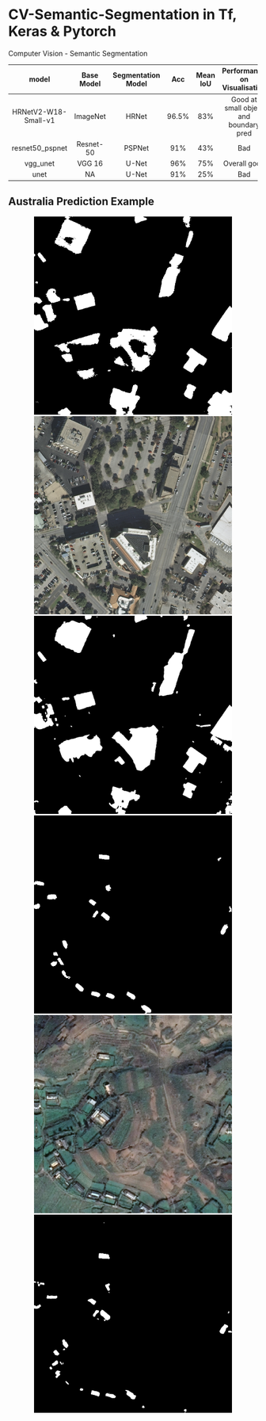 # CV-Semantic-Segmentation in Tf, Keras & Pytorch   
Computer Vision - Semantic Segmentation


| model                | Base Model    | Segmentation Model | Acc  | Mean IoU | Performance on Visualisation |   
| :--:                 | :--:          | :--:               | :--: | :--:     | :--:   |  
| HRNetV2-W18-Small-v1 | ImageNet      | HRNet              | 96.5%| 83%      | Good at small object and boundary pred   | 
| resnet50_pspnet      | Resnet-50     | PSPNet             | 91%  | 43%      | Bad    | 
| vgg_unet             | VGG 16        | U-Net              | 96%  | 75%      | Overall good    | 
| unet                 | NA            | U-Net              | 91%  | 25%      | Bad    | 



## Australia Prediction Example  
<div align="center"><img src="https://github.com/ccalvin97/CV-Semantic-Segmentation/blob/master/Picture/austin16_20_.png" width="400"/><img src="https://github.com/ccalvin97/CV-Semantic-Segmentation/blob/master/Picture/austin16_20_1.png" width="400"/></center><img src="https://github.com/ccalvin97/CV-Semantic-Segmentation/blob/master/Picture/austin16_20__hrnet.png" width="400"/></center> 

<div align="center"><img src="https://github.com/ccalvin97/CV-Semantic-Segmentation/blob/master/Picture/test_215_.png" width="400"/><img src="https://github.com/ccalvin97/CV-Semantic-Segmentation/blob/master/Picture/test_215_1.png" width="400"/></center><img src="https://github.com/ccalvin97/CV-Semantic-Segmentation/blob/master/Picture/test_215__hrnet.png" width="400"/></center>   
